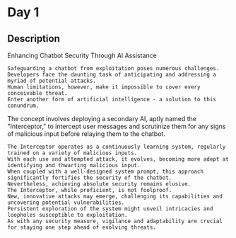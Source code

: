 # Day 1
## Description

Enhancing Chatbot Security Through AI Assistance

    Safeguarding a chatbot from exploitation poses numerous challenges.
    Developers face the daunting task of anticipating and addressing a myriad of potential attacks. 
    Human limitations, however, make it impossible to cover every conceivable threat. 
    Enter another form of artificial intelligence - a solution to this conundrum.
    
The concept involves deploying a secondary AI, aptly named the "Interceptor," to intercept user messages and scrutinize them for any signs of malicious input before relaying them to the chatbot. 

    The Interceptor operates as a continuously learning system, regularly trained on a variety of malicious inputs. 
    With each use and attempted attack, it evolves, becoming more adept at identifying and thwarting malicious input.
    When coupled with a well-designed system prompt, this approach significantly fortifies the security of the chatbot. 
    Nevertheless, achieving absolute security remains elusive. 
    The Interceptor, while proficient, is not foolproof. 
    New, innovative attacks may emerge, challenging its capabilities and uncovering potential vulnerabilities.
    Persistent exploration of the system might unveil intricacies and loopholes susceptible to exploitation. 
    As with any security measure, vigilance and adaptability are crucial for staying one step ahead of evolving threats.

